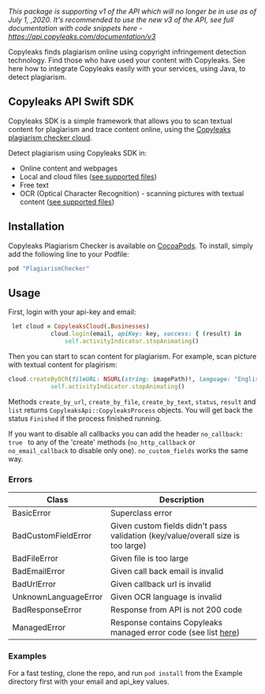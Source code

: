 *This package is supporting v1 of the API which will no longer be in use as of July 1, ,2020. It's recommended to use the new v3 of the API, see full documentation with code snippets here - https://api.copyleaks.com/documentation/v3*

Copyleaks finds plagiarism online using copyright infringement detection technology. Find those who have used your content with Copyleaks. See here how to integrate Copyleaks easily with your services, using Java, to detect plagiarism.

## Copyleaks API Swift SDK

Copyleaks SDK is a simple framework that allows you to scan textual content for plagiarism and trace content online, using the [Copyleaks plagiarism checker cloud](https://copyleaks.com/).

Detect plagiarism using Copyleaks SDK in:
- Online content and webpages
- Local and cloud files ([see supported files](https://api.copyleaks.com/GeneralDocumentation/TechnicalSpecifications#supportedfiletypes"))
- Free text
- OCR (Optical Character Recognition) - scanning pictures with textual content ([see supported files](https://api.copyleaks.com/GeneralDocumentation/TechnicalSpecifications#supportedfiletypes))

## Installation

Copyleaks Plagiarism Checker is available on [CocoaPods](https://cocoapods.org/?q=copyleaks). To install, simply add the following line to your Podfile:

```ruby
pod "PlagiarismChecker"
```

## Usage

First, login with your api-key and email:
```ruby
 let cloud = CopyleaksCloud(.Businesses)
            cloud.login(email, apiKey: key, success: { (result) in
                self.activityIndicator.stopAnimating()
```

Then you can start to scan content for plagiarism. For example, scan picture with textual content for plagirism:
```ruby
cloud.createByOCR(fileURL: NSURL(string: imagePath)!, language: "English") { (result) in
            self.activityIndicator.stopAnimating()
```

Methods `create_by_url`, `create_by_file`, `create_by_text`, `status`, `result` and `list` returns `CopyleaksApi::CopyleaksProcess` objects. You will get back the status `Finished` if the process finished running.


If you want to disable all callbacks you can add the header `no_callback: true ` to any of the 'create' methods (`no_http_callback` or `no_email_callback` to disable only one). `no_custom_fields` works the same way.

### Errors

| Class | Description |
|-------|------------|
BasicError | Superclass error 
BadCustomFieldError | Given custom fields didn't pass validation (key/value/overall size is too large)
BadFileError | Given file is too large
BadEmailError | Given call back email is invalid
BadUrlError | Given callback url is invalid
UnknownLanguageError | Given OCR language is invalid
BadResponseError | Response from API is not 200 code
ManagedError | Response contains Copyleaks managed error code (see list [here](https://api.copyleaks.com/Documentation/ErrorList))

### Examples

For a fast testing, clone the repo, and run `pod install` from the Example directory first with your email and api_key values.
